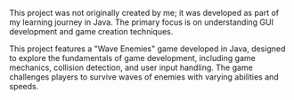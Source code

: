 This project was not originally created by me; it was developed as part of my learning journey in Java.
The primary focus is on understanding GUI development and game creation techniques.

This project features a "Wave Enemies" game developed in Java, designed to explore the fundamentals of game development, including game mechanics, collision detection, and user input handling. The game challenges players to survive waves of enemies with varying abilities and speeds.

